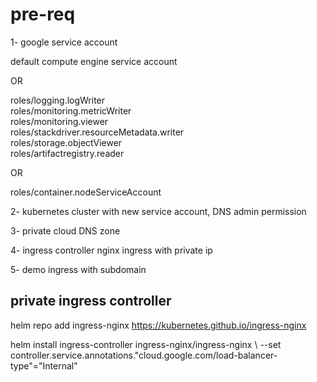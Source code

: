 # pre-req

1- google service account 

default compute engine service account

OR

roles/logging.logWriter<br />
roles/monitoring.metricWriter<br />
roles/monitoring.viewer<br />
roles/stackdriver.resourceMetadata.writer<br />
roles/storage.objectViewer<br />
roles/artifactregistry.reader<br />

OR

roles/container.nodeServiceAccount

2- kubernetes cluster with new service account, DNS admin permission

3- private cloud DNS zone

4- ingress controller nginx ingress with private ip

5- demo ingress with subdomain

## private ingress controller

helm repo add ingress-nginx https://kubernetes.github.io/ingress-nginx

helm install ingress-controller ingress-nginx/ingress-nginx \ 
--set controller.service.annotations."cloud\.google\.com/load-balancer-type"="Internal"
